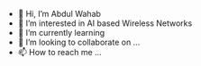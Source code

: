- 👋 Hi, I’m Abdul Wahab
- 👀 I’m interested in AI based Wireless Networks 
- 🌱 I’m currently learning 
- 💞️ I’m looking to collaborate on ...
- 📫 How to reach me ...

<!---
awyaqoob/awyaqoob is a ✨ special ✨ repository because its `README.md` (this file) appears on your GitHub profile.
You can click the Preview link to take a look at your changes.
--->
